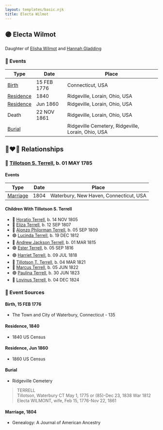```yaml
---
layout: templates/basic.njk
title: Electa Wilmot
---
```

## 🟣 Electa Wilmot

Daughter of [Elisha Wilmot](/people/2/21177328) and [Hannah Gladding](/people/8/88055086)

### 📆 Events

Type | Date | Place
------ | ------ | ------
[Birth](#event-event-3) | 15 FEB 1776 | Connecticut, USA
[Residence](#event-event-0) | 1840 | Ridgeville, Lorain, Ohio, USA
[Residence](#event-event-1) | Jun 1860 | Ridgeville, Lorain, Ohio, USA
Death | 22 NOV 1861 | Ridgeville, Lorain, Ohio, USA
[Burial](#event-event-7) |  | Ridgeville Cemetery, Ridgeville, Lorain, Ohio, USA

## 👩‍❤️‍👨 Relationships

### 🔵 [Tillotson S. Terrell](/people/2/25548435), b. 01 MAY 1785

#### Events

Type | Date | Place
------ | ------ | ------
[Marriage](#event-family-0-event-0) | 1804 | Waterbury, New Haven, Connecticut, USA
#### Children With Tillotson S. Terrell
* 🔵 [Horatio Terrell](/people/7/74880220), b. 14 NOV 1805
* 🔵 [Eliza Terrell](/people/1/14584373), b. 12 SEP 1807
* 🔵 [Alonzo Philorman Terrell](/people/1/16020599), b. 05 SEP 1809
* 🟣 [Lucinda Terrell](/people/9/94352489), b. 19 DEC 1812
* 🔵 [Andrew Jackson Terrell](/people/1/15331189), b. 01 MAR 1815
* 🟣 [Ester Terrell](/people/2/27094826), b. 05 SEP 1816
* 🟣 [Harriet Terrell](/people/4/44975736), b. 09 JUL 1818
* 🔵 [Tillotson T. Terrell](/people/5/59687792), b. 04 MAR 1821
* 🔵 [Marcus Terrell](/people/2/231106), b. 05 JUN 1822
* 🟣 [Paulina Terrell](/people/1/17012140), b. 30 JUN 1823
* 🔵 [Lovinus Terrell](/people/8/80690232), b. 04 DEC 1824
### 📰 Event Sources

#### <a id="event-event-3"></a> Birth, 15 FEB 1776
* The Town and City of Waterbury, Connecticut  - 135

#### <a id="event-event-0"></a> Residence, 1840
* 1840 US Census

#### <a id="event-event-1"></a> Residence, Jun 1860
* 1860 US Census

#### <a id="event-event-7"></a> Burial
* Ridgeville Cemetery
>   
  > TERRELL  
  > Tillotson, Waterbury CT May 1, 1775 or (85)-Dec 23, 1838 War 1812  
  > Electa WILMONT, wife, Feb 15, 1776-Nov 22, 1861

#### <a id="event-family-0-event-0"></a> Marriage, 1804
* Genealogy: A Journal of American Ancestry